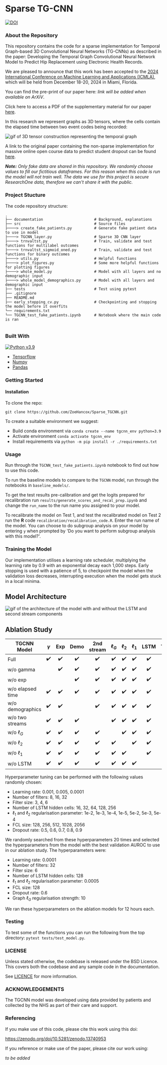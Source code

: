 # Sparse TG-CNN

[![DOI](https://zenodo.org/badge/624601873.svg)](https://zenodo.org/doi/10.5281/zenodo.13740953)

### About the Repository

This repository contains the code for a sparse implementation for Temporal Graph-based 3D Convolutional Neural Networks (TG-CNNs) as described in the paper: Developing the Temporal Graph Convolutional Neural Network Model to Predict Hip Replacement using Electronic Health Records. 

We are pleased to announce that this work has been accepted to the [2024 International Conference on Machine Learning and Applications (ICMLA)](https://www.icmla-conference.org/icmla24/index.php), which will be held from December 18-20, 2024 in Miami, Florida.

You can find the pre-print of our paper here: _link will be added when available on ArXiV_. 

Click here to access a PDF of the supplementary material for our paper [here](supplementary_material_developing_the_TGCNN_model_to_predict_hip_replacement_using_EHR.pdf).

In this research we represent graphs as 3D tensors, where the cells contain the elapsed time between two event codes being recorded:

![gif of 3D tensor construction representing the temporal graph](documentation/TG-CNN_build.gif)

A link to the original paper containing the non-sparse implementation for massive online open course data to predict student dropout can be found [here](https://eprints.whiterose.ac.uk/205293/1/TG-CNNs_for_Online_Course_Dropout_Prediction_03.pdf).

_**Note:** Only fake data are shared in this repository. We randomly choose values to fill our fictitious dataframes. For this reason when this code is run the model will not train well. The data we use for this project is secure ResearchOne data, therefore we can't share it with the public._

### Project Stucture

The code repository structure:

```
.
├── documentation                       # Background, explanations
├── src                                 # Source files
├────> create_fake_patients.py          # Generate fake patient data to use in model
├────> TGCNN_layer.py                   # Sparse 3D CNN layer 
├────> trnvaltst.py                     # Train, validate and test functions for multilabel outcomes
├────> trnvaltst_sigmoid_oned.py        # Train, validate and test functions for binary outcomes
├────> utils.py                         # Helpful functions
├────> plot_figures.py                  # Some more helpful functions for plotting figures
├────> whole_model.py                   # Model with all layers and no demographic input
├────> whole_model_demographics.py      # Model with all layers and demographic input
├── tests                               # Test using pytest
├── .gitignore
├── README.md
├── early_stopping_cv.py                # Checkpointing and stopping the model before it overfits
└── requirements.txt
└── TGCNN_test_fake_patients.ipynb      # Notebook where the main code is ran


```
### Built With 

[![Python v3.9](https://img.shields.io/badge/python-v3.9-blue.svg)](https://www.python.org/downloads/release/python-390/)

- [Tensorflow](https://www.tensorflow.org/)
- [Numpy](https://numpy.org/)
- [Pandas](https://pandas.pydata.org/)

### Getting Started

#### Installation

To clone the repo:

`git clone https://github.com/ZoeHancox/Sparse_TGCNN.git`

To create a suitable environment we suggest:
- Build conda environment via `conda create --name tgcnn_env python=3.9`
- Activate environment `conda activate tgcnn_env`
- Install requirements via `python -m pip install -r ./requirements.txt`

### Usage

Run through the `TGCNN_test_fake_patients.ipynb` notebook to find out how to use this code.

To run the baseline models to compare to the `TGCNN` model, run through the notebooks in `baseline_models/`.

To get the test results pre-calibration and get the logits prepared for recalibration run `results/generate_scores_and_recal_prep.ipynb` and change the `run_name` to the run name you assigned to your model.

To recalibrate the model on Test 1, and test the recalibrated model on Test 2 run the **R** code `recalibration/recalibration_code.R`. Enter the run name of the model. You can choose to do subgroup analysis on your model by entering `y` when prompted by 'Do you want to perform subgroup analysis with this model?'.

### Training the Model

Our implementation utilises a learning rate scheduler, multiplying the learning rate by 0.9 with an exponential decay each 1,000 steps. Early stopping is used with a patience of 5, to checkpoint the model when the validation loss decreases, interrupting execution when the model gets stuck in a local minima.

## Model Architecture

![gif of the architecture of the model with and without the LSTM and second stream components](documentation/model_architecture_two_stream_ablation.gif)


## Ablation Study

| **TGCNN Model** | **$\gamma$** | **Exp** | **Demo** | **2nd stream** | **$\ell_G$** | **$\ell_2$** | **$\ell_1$** | **LSTM** | **Time** | **CNN** |
|-----------------|:------------:|:-------:|:--------:|:-------------------:|:------------:|:------------:|:------------:|:--------:|:--------:|:-------:|
| Full            |   ✔️         |   ✔️    |    ✔️     |         ✔️           |      ✔️       |      ✔️       |      ✔️       |    ✔️    |    ✔️    |    ✔️   |
| w/o gamma       |              |   ✔️    |    ✔️     |         ✔️           |      ✔️       |      ✔️       |      ✔️       |    ✔️    |    ✔️    |    ✔️   |
| w/o exp         |              |         |    ✔️     |         ✔️           |      ✔️       |      ✔️       |      ✔️       |    ✔️    |    ✔️    |    ✔️   |
| w/o elapsed time|   ✔️         |   ✔️    |    ✔️     |         ✔️           |      ✔️       |      ✔️       |      ✔️       |    ✔️    |          |    ✔️   |
| w/o demographics|   ✔️         |   ✔️    |           |         ✔️           |      ✔️       |      ✔️       |      ✔️       |    ✔️    |    ✔️    |    ✔️   |
| w/o two streams |   ✔️         |   ✔️    |    ✔️     |                     |      ✔️       |      ✔️       |      ✔️       |    ✔️    |    ✔️    |    ✔️   |
| w/o $\ell_G$    |   ✔️         |   ✔️    |    ✔️     |         ✔️           |               |      ✔️       |      ✔️       |    ✔️    |    ✔️    |    ✔️   |
| w/o $\ell_2$    |   ✔️         |   ✔️    |    ✔️     |         ✔️           |      ✔️       |               |      ✔️       |    ✔️    |    ✔️    |    ✔️   |
| w/o $\ell_1$    |   ✔️         |   ✔️    |    ✔️     |         ✔️           |      ✔️       |      ✔️       |               |    ✔️    |    ✔️    |    ✔️   |
| w/o LSTM        |   ✔️         |   ✔️    |    ✔️     |         ✔️           |      ✔️       |      ✔️       |      ✔️       |          |    ✔️    |    ✔️   |


Hyperparameter tuning can be performed with the following values randomly chosen:

* Learning rate: 0.001, 0.005, 0.0001
* Number of filters: 8, 16, 32
* Filter size: 3, 4, 6
* Number of LSTM hidden cells: 16, 32, 64, 128, 256
* $\ell_1$ and $\ell_2$ regularisation parameter: 1e-2, 1e-3, 1e-4, 1e-5, 5e-2, 5e-3, 5e-4
* FCL size: 128, 256, 512, 1028, 2056
* Dropout rate: 0.5, 0.6, 0.7, 0.8, 0.9


We randomly searched from these hyperparameters 20 times and selected the hyperparameters from the model with the best validation AUROC to use in our ablation study. The hyperparameters were:

* Learning rate: 0.0001
* Number of filters: 32
* Filter size: 6
* Number of LSTM hidden cells: 128
* $\ell_1$ and $\ell_2$ regularisation parameter: 0.0005
* FCL size: 128
* Dropout rate: 0.6
* Graph $\ell_G$ regularisation strength: 10

We ran these hyperparameters on the ablation models for 12 hours each.

### Testing

To test some of the functions you can run the following from the top directory:
`pytest tests/test_model.py`.

### LICENSE

Unless stated otherwise, the codebase is released under the BSD Licence. This covers both the codebase and any sample code in the documentation.

See [LICENCE](https://github.com/ZoeHancox/Sparse_TGCNN/blob/main/LICENSE.txt) for more information.

### ACKNOWLEDGEMENTS

The TGCNN model was developed using data provided by patients and collected by the NHS as part of their care and support. 

### Referencing

If you make use of this code, please cite this work using this doi:

https://zenodo.org/doi/10.5281/zenodo.13740953

If you reference or make use of the paper, please cite our work using:

_to be added_